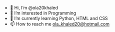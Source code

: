 - 👋 Hi, I’m @ola20khaled
- 👀 I’m interested in Programming
- 🌱 I’m currently learning Python, HTML and CSS
- 📫 How to reach me ola_khaled20@hotmail.com

<!---
ola20khaled/ola20khaled is a ✨ special ✨ repository because its `README.md` (this file) appears on your GitHub profile.
You can click the Preview link to take a look at your changes.
--->
